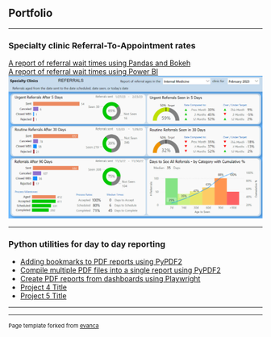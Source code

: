 ## Portfolio

---

### Specialty clinic Referral-To-Appointment rates 

[A report of referral wait times using Pandas and Bokeh](/sample_page)<br>
[A report of referral wait times using Power BI](/pdf/sample_presentation.pdf)
<img src="images/internal_med_referrals.jpg?raw=true"/>

---

### Python utilities for day to day reporting

- [Adding bookmarks to PDF reports using PyPDF2](http://example.com/)
- [Compile multiple PDF files into a single report using PyPDF2](http://example.com/)
- [Create PDF reports from dashboards using Playwright](http://example.com/)
- [Project 4 Title](http://example.com/)
- [Project 5 Title](http://example.com/)

---




---
<p style="font-size:11px">Page template forked from <a href="https://github.com/evanca/quick-portfolio">evanca</a></p>
<!-- Remove above link if you don't want to attibute -->
